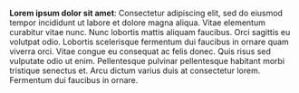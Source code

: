 **Lorem ipsum dolor sit amet**: Consectetur adipiscing elit, sed do eiusmod tempor incididunt ut labore et dolore magna aliqua. Vitae elementum curabitur vitae nunc. Nunc lobortis mattis aliquam faucibus. Orci sagittis eu volutpat odio. Lobortis scelerisque fermentum dui faucibus in ornare quam viverra orci. Vitae congue eu consequat ac felis donec. Quis risus sed vulputate odio ut enim. Pellentesque pulvinar pellentesque habitant morbi tristique senectus et. Arcu dictum varius duis at consectetur lorem. Fermentum dui faucibus in ornare.